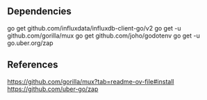 ## Dependencies 

go get github.com/influxdata/influxdb-client-go/v2
go get -u github.com/gorilla/mux
go get github.com/joho/godotenv
go get -u go.uber.org/zap


## References

https://github.com/gorilla/mux?tab=readme-ov-file#install
https://github.com/uber-go/zap

